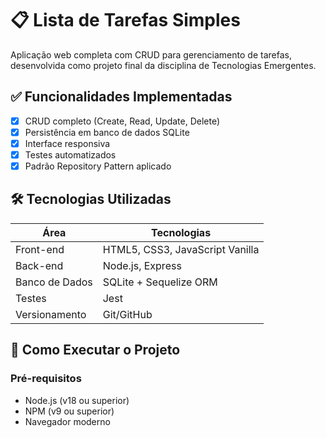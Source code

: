 # 📋 Lista de Tarefas Simples
Aplicação web completa com CRUD para gerenciamento de tarefas, desenvolvida como projeto final da disciplina de Tecnologias Emergentes.

## ✅ Funcionalidades Implementadas
- [x] CRUD completo (Create, Read, Update, Delete)
- [x] Persistência em banco de dados SQLite
- [x] Interface responsiva
- [x] Testes automatizados
- [x] Padrão Repository Pattern aplicado

## 🛠 Tecnologias Utilizadas

| Área         | Tecnologias                          |
|--------------|--------------------------------------|
| Front-end    | HTML5, CSS3, JavaScript Vanilla      |
| Back-end     | Node.js, Express                     |
| Banco de Dados | SQLite + Sequelize ORM              |
| Testes       | Jest                                 |
| Versionamento| Git/GitHub                           |

## 🚀 Como Executar o Projeto

### Pré-requisitos
- Node.js (v18 ou superior)
- NPM (v9 ou superior)
- Navegador moderno
